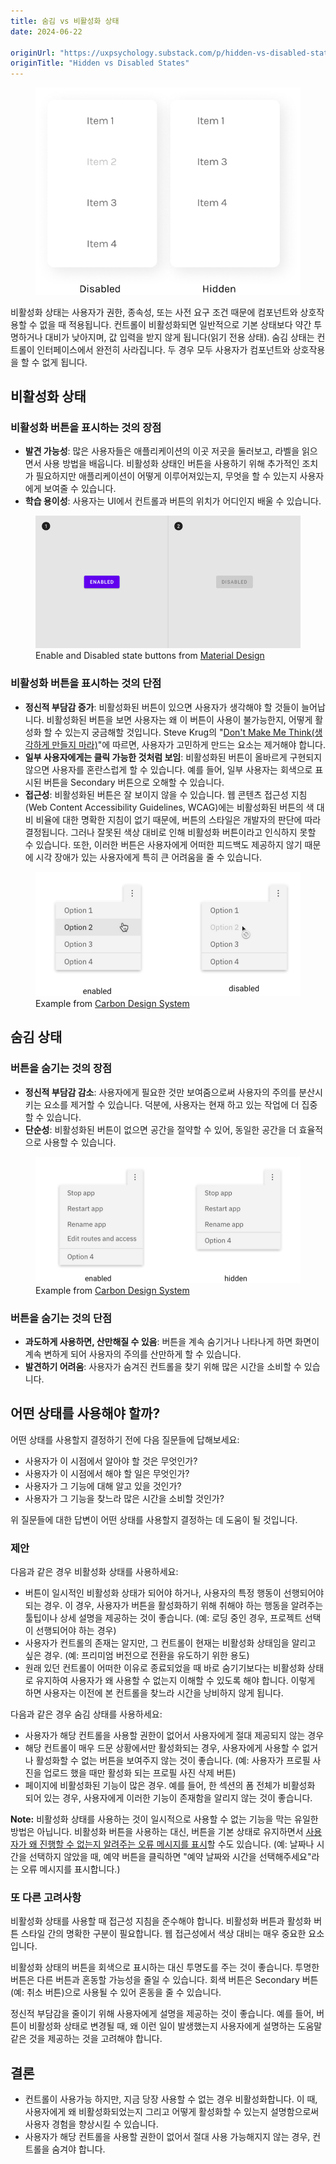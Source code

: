 ```yaml
---
title: 숨김 vs 비활성화 상태
date: 2024-06-22

originUrl: "https://uxpsychology.substack.com/p/hidden-vs-disabled-states"
originTitle: "Hidden vs Disabled States"
---
```


<figure>
<img src="/assets/images/hidden-vs-disabled-states/image01.png" />
</figure>

비활성화 상태는 사용자가 권한, 종속성, 또는 사전 요구 조건 때문에 컴포넌트와 상호작용할 수 없을 때 적용됩니다. 컨트롤이 비활성화되면 일반적으로 기본 상태보다 약간 투명하거나 대비가 낮아지며, 값 입력을 받지 않게 됩니다(읽기 전용 상태). 숨김 상태는 컨트롤이 인터페이스에서 완전히 사라집니다. 두 경우 모두 사용자가 컴포넌트와 상호작용을 할 수 없게 됩니다.

## 비활성화 상태

### 비활성화 버튼을 표시하는 것의 장점

- **발견 가능성**: 많은 사용자들은 애플리케이션의 이곳 저곳을 둘러보고, 라벨을 읽으면서 사용 방법을 배웁니다. 비활성화 상태인 버튼을 사용하기 위해 추가적인 조치가 필요하지만 애플리케이션이 어떻게 이루어져있는지, 무엇을 할 수 있는지 사용자에게 보여줄 수 있습니다.
- **학습 용이성**: 사용자는 UI에서 컨트롤과 버튼의 위치가 어디인지 배울 수 있습니다.

<figure>
<img src="/assets/images/hidden-vs-disabled-states/image02.png" alt="Enable and Disabled state buttons from Material Design" />
<figcaption>Enable and Disabled state buttons from <a href="https://m2.material.io/design/interaction/states.html#disabled" target="_blank">Material Design</a></figcaption>
</figure>

### 비활성화 버튼을 표시하는 것의 단점

- **정신적 부담감 증가**: 비활성화된 버튼이 있으면 사용자가 생각해야 할 것들이 늘어납니다. 비활성화된 버튼을 보면 사용자는 왜 이 버튼이 사용이 불가능한지, 어떻게 활성화 할 수 있는지 궁금해할 것입니다. Steve Krug의 "<a href="http://www.sensible.com/dmmt.html">Don't Make Me Think(생각하게 만들지 마라)</a>"에 따르면, 사용자가 고민하게 만드는 요소는 제거해야 합니다.
- **일부 사용자에게는 클릭 가능한 것처럼 보임**: 비활성화된 버튼이 올바르게 구현되지 않으면 사용자를 혼란스럽게 할 수 있습니다. 예를 들어, 일부 사용자는 회색으로 표시된 버튼을 Secondary 버튼으로 오해할 수 있습니다.
- **접근성**: 비활성화된 버튼은 잘 보이지 않을 수 있습니다. 웹 콘텐츠 접근성 지침(Web Content Accessibility Guidelines, WCAG)에는 비활성화된 버튼의 색 대비 비율에 대한 명확한 지침이 없기 때문에, 버튼의 스타일은 개발자의 판단에 따라 결정됩니다. 그러나 잘못된 색상 대비로 인해 비활성화 버튼이라고 인식하지 못할 수 있습니다. 또한, 이러한 버튼은 사용자에게 어떠한 피드백도 제공하지 않기 때문에 시각 장애가 있는 사용자에게 특히 큰 어려움을 줄 수 있습니다.

<figure>
<img src="/assets/images/hidden-vs-disabled-states/image03.png" alt="Example from Carbon Design System" />
<figcaption>Example from <a href="https://carbondesignsystem.com/patterns/disabled-states/" target="_blank">Carbon Design System</a></figcaption>
</figure>

## 숨김 상태

### 버튼을 숨기는 것의 장점

- **정신적 부담감 감소**: 사용자에게 필요한 것만 보여줌으로써 사용자의 주의를 분산시키는 요소를 제거할 수 있습니다. 덕분에, 사용자는 현재 하고 있는 작업에 더 집중할 수 있습니다.
- **단순성**: 비활성화된 버튼이 없으면 공간을 절약할 수 있어, 동일한 공간을 더 효율적으로 사용할 수 있습니다.

<figure>
<img src="/assets/images/hidden-vs-disabled-states/image04.png" alt="Example from Carbon Design System" />
<figcaption>Example from <a href="https://carbondesignsystem.com/patterns/disabled-states/" target="_blank">Carbon Design System</a></figcaption>
</figure>

### 버튼을 숨기는 것의 단점

- **과도하게 사용하면, 산만해질 수 있음**: 버튼을 계속 숨기거나 나타나게 하면 화면이 계속 변하게 되어 사용자의 주의를 산만하게 할 수 있습니다.
- **발견하기 어려움**: 사용자가 숨겨진 컨트롤을 찾기 위해 많은 시간을 소비할 수 있습니다.

## 어떤 상태를 사용해야 할까?

어떤 상태를 사용할지 결정하기 전에 다음 질문들에 답해보세요:

- 사용자가 이 시점에서 알아야 할 것은 무엇인가?
- 사용자가 이 시점에서 해야 할 일은 무엇인가?
- 사용자가 그 기능에 대해 알고 있을 것인가?
- 사용자가 그 기능을 찾느라 많은 시간을 소비할 것인가?

위 질문들에 대한 답변이 어떤 상태를 사용할지 결정하는 데 도움이 될 것입니다.

### 제안

다음과 같은 경우 비활성화 상태를 사용하세요:

- 버튼이 일시적인 비활성화 상태가 되어야 하거나, 사용자의 특정 행동이 선행되어야 되는 경우. 이 경우, 사용자가 버튼을 활성화하기 위해 취해야 하는 행동을 알려주는 툴팁이나 상세 설명을 제공하는 것이 좋습니다. (예: 로딩 중인 경우, 프로젝트 선택이 선행되어야 하는 경우)
- 사용자가 컨트롤의 존재는 알지만, 그 컨트롤이 현재는 비활성화 상태임을 알리고 싶은 경우. (예: 프리미엄 버전으로 전환을 유도하기 위한 용도)
- 원래 있던 컨트롤이 어떠한 이유로 종료되었을 때 바로 숨기기보다는 비활성화 상태로 유지하여 사용자가 왜 사용할 수 없는지 이해할 수 있도록 해야 합니다. 이렇게 하면 사용자는 이전에 본 컨트롤을 찾느라 시간을 낭비하지 않게 됩니다.

다음과 같은 경우 숨김 상태를 사용하세요:

- 사용자가 해당 컨트롤을 사용할 권한이 없어서 사용자에게 절대 제공되지 않는 경우
- 해당 컨트롤이 매우 드문 상황에서만 활성화되는 경우, 사용자에게 사용할 수 없거나 활성화할 수 없는 버튼을 보여주지 않는 것이 좋습니다. (예: 사용자가 프로필 사진을 업로드 했을 때만 활성화 되는 프로필 사진 삭제 버튼)
- 페이지에 비활성화된 기능이 많은 경우. 예를 들어, 한 섹션의 폼 전체가 비활성화 되어 있는 경우, 사용자에게 이러한 기능이 존재함을 알리지 않는 것이 좋습니다.

**Note:** 비활성화 상태를 사용하는 것이 일시적으로 사용할 수 없는 기능을 막는 유일한 방법은 아닙니다. 비활성화 버튼을 사용하는 대신, 버튼을 기본 상태로 유지하면서 [사용자가 왜 진행할 수 없는지 알려주는 오류 메시지를 표시](https://html.form.guide/best-practices/form-validations-definitive-guide/)할 수도 있습니다. (예: 날짜나 시간을 선택하지 않았을 때, 예약 버튼을 클릭하면 "예약 날짜와 시간을 선택해주세요"라는 오류 메시지를 표시합니다.)

### 또 다른 고려사항

비활성화 상태를 사용할 때 접근성 지침을 준수해야 합니다. 비활성화 버튼과 활성화 버튼 스타일 간의 명확한 구분이 필요합니다. 웹 접근성에서 색상 대비는 매우 중요한 요소입니다.

비활성화 상태의 버튼을 회색으로 표시하는 대신 투명도를 주는 것이 좋습니다. 투명한 버튼은 다른 버튼과 혼동할 가능성을 줄일 수 있습니다. 회색 버튼은 Secondary 버튼(예: 취소 버튼)으로 사용될 수 있어 혼동을 줄 수 있습니다.

정신적 부담감을 줄이기 위해 사용자에게 설명을 제공하는 것이 좋습니다. 예를 들어, 버튼이 비활성화 상태로 변경될 때, 왜 이런 일이 발생했는지 사용자에게 설명하는 도움말 같은 것을 제공하는 것을 고려해야 합니다.

## 결론

- 컨트롤이 사용가능 하지만, 지금 당장 사용할 수 없는 경우 비활성화합니다. 이 때, 사용자에게 왜 비활성화되었는지 그리고 어떻게 활성화할 수 있는지 설명함으로써 사용자 경험을 향상시킬 수 있습니다.
- 사용자가 해당 컨트롤을 사용할 권한이 없어서 절대 사용 가능해지지 않는 경우, 컨트롤을 숨겨야 합니다.
